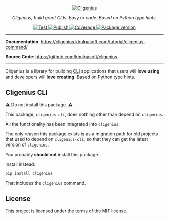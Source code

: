 <p align="center">
  <a href="https://cligenius.khulnasoft.com"><img src="https://cligenius.khulnasoft.com/img/logo-margin/logo-margin-vector.svg" alt="Cligenius"></a>
</p>
<p align="center">
    <em>Cligenius, build great CLIs. Easy to code. Based on Python type hints.</em>
</p>
<p align="center">
<a href="https://github.com/khulnasoft/cligenius/actions?query=workflow%3ATest" target="_blank">
    <img src="https://github.com/khulnasoft/cligenius/workflows/Test/badge.svg" alt="Test">
</a>
<a href="https://github.com/khulnasoft/cligenius/actions?query=workflow%3APublish" target="_blank">
    <img src="https://github.com/khulnasoft/cligenius/workflows/Publish/badge.svg" alt="Publish">
</a>
<a href="https://coverage-badge.samuelcolvin.workers.dev/redirect/khulnasoft/cligenius" target="_blank">
    <img src="https://coverage-badge.samuelcolvin.workers.dev/khulnasoft/cligenius.svg" alt="Coverage">
<a href="https://pypi.org/project/cligenius" target="_blank">
    <img src="https://img.shields.io/pypi/v/cligenius?color=%2334D058&label=pypi%20package" alt="Package version">
</a>
</p>

---

**Documentation**: <a href="https://cligenius.khulnasoft.com" target="_blank">https://cligenius.khulnasoft.com/tutorial/cligenius-command/</a>

**Source Code**: <a href="https://github.com/khulnasoft/cligenius" target="_blank">https://github.com/khulnasoft/cligenius</a>

---

Cligenius is a library for building <abbr title="command line interface, programs executed from a terminal">CLI</abbr> applications that users will **love using** and developers will **love creating**. Based on Python type hints.

## Cligenius CLI

⚠️ Do not install this package. ⚠️

This package, `cligenius-cli`, does nothing other than depend on `cligenius`.

All the functionality has been integrated into `cligenius`.

The only reason this package exists is as a migration path for old projects that used to depend on `cligenius-cli`, so that they can get the latest version of `cligenius`.

You probably **should not** install this package.

Install instead:

```bash
pip install cligenius
```

That includes the `cligenius` command.

## License

This project is licensed under the terms of the MIT license.

